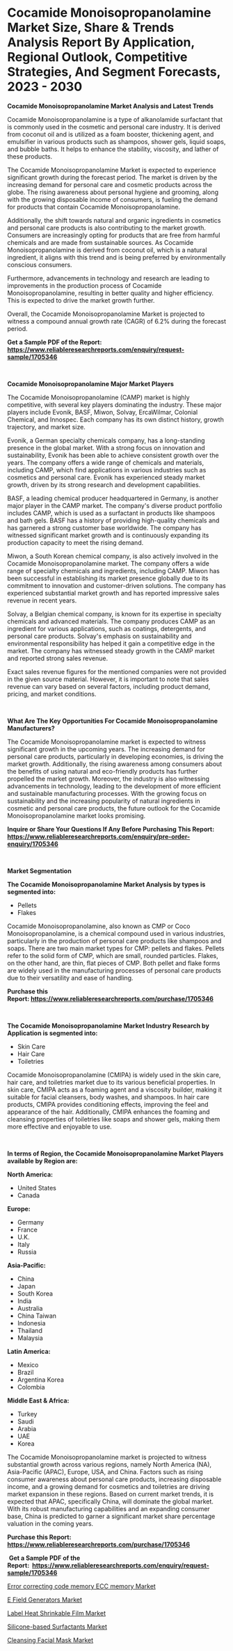 <p><h1>Cocamide Monoisopropanolamine Market Size, Share & Trends Analysis Report By Application, Regional Outlook, Competitive Strategies, And Segment Forecasts, 2023 - 2030</h1></p><p><strong>Cocamide Monoisopropanolamine Market Analysis and Latest Trends</strong></p>
<p><p>Cocamide Monoisopropanolamine is a type of alkanolamide surfactant that is commonly used in the cosmetic and personal care industry. It is derived from coconut oil and is utilized as a foam booster, thickening agent, and emulsifier in various products such as shampoos, shower gels, liquid soaps, and bubble baths. It helps to enhance the stability, viscosity, and lather of these products.</p><p>The Cocamide Monoisopropanolamine Market is expected to experience significant growth during the forecast period. The market is driven by the increasing demand for personal care and cosmetic products across the globe. The rising awareness about personal hygiene and grooming, along with the growing disposable income of consumers, is fueling the demand for products that contain Cocamide Monoisopropanolamine.</p><p>Additionally, the shift towards natural and organic ingredients in cosmetics and personal care products is also contributing to the market growth. Consumers are increasingly opting for products that are free from harmful chemicals and are made from sustainable sources. As Cocamide Monoisopropanolamine is derived from coconut oil, which is a natural ingredient, it aligns with this trend and is being preferred by environmentally conscious consumers.</p><p>Furthermore, advancements in technology and research are leading to improvements in the production process of Cocamide Monoisopropanolamine, resulting in better quality and higher efficiency. This is expected to drive the market growth further.</p><p>Overall, the Cocamide Monoisopropanolamine Market is projected to witness a compound annual growth rate (CAGR) of 6.2% during the forecast period.</p></p>
<p><strong>Get a Sample PDF of the Report:&nbsp; <a href="https://www.reliableresearchreports.com/enquiry/request-sample/1705346">https://www.reliableresearchreports.com/enquiry/request-sample/1705346</a></strong></p>
<p>&nbsp;</p>
<p><strong>Cocamide Monoisopropanolamine Major Market Players</strong></p>
<p><p>The Cocamide Monoisopropanolamine (CAMP) market is highly competitive, with several key players dominating the industry. These major players include Evonik, BASF, Miwon, Solvay, ErcaWilmar, Colonial Chemical, and Innospec. Each company has its own distinct history, growth trajectory, and market size.</p><p>Evonik, a German specialty chemicals company, has a long-standing presence in the global market. With a strong focus on innovation and sustainability, Evonik has been able to achieve consistent growth over the years. The company offers a wide range of chemicals and materials, including CAMP, which find applications in various industries such as cosmetics and personal care. Evonik has experienced steady market growth, driven by its strong research and development capabilities.</p><p>BASF, a leading chemical producer headquartered in Germany, is another major player in the CAMP market. The company's diverse product portfolio includes CAMP, which is used as a surfactant in products like shampoos and bath gels. BASF has a history of providing high-quality chemicals and has garnered a strong customer base worldwide. The company has witnessed significant market growth and is continuously expanding its production capacity to meet the rising demand.</p><p>Miwon, a South Korean chemical company, is also actively involved in the Cocamide Monoisopropanolamine market. The company offers a wide range of specialty chemicals and ingredients, including CAMP. Miwon has been successful in establishing its market presence globally due to its commitment to innovation and customer-driven solutions. The company has experienced substantial market growth and has reported impressive sales revenue in recent years.</p><p>Solvay, a Belgian chemical company, is known for its expertise in specialty chemicals and advanced materials. The company produces CAMP as an ingredient for various applications, such as coatings, detergents, and personal care products. Solvay's emphasis on sustainability and environmental responsibility has helped it gain a competitive edge in the market. The company has witnessed steady growth in the CAMP market and reported strong sales revenue.</p><p>Exact sales revenue figures for the mentioned companies were not provided in the given source material. However, it is important to note that sales revenue can vary based on several factors, including product demand, pricing, and market conditions.</p></p>
<p>&nbsp;</p>
<p><strong>What Are The Key Opportunities For Cocamide Monoisopropanolamine Manufacturers?</strong></p>
<p><p>The Cocamide Monoisopropanolamine market is expected to witness significant growth in the upcoming years. The increasing demand for personal care products, particularly in developing economies, is driving the market growth. Additionally, the rising awareness among consumers about the benefits of using natural and eco-friendly products has further propelled the market growth. Moreover, the industry is also witnessing advancements in technology, leading to the development of more efficient and sustainable manufacturing processes. With the growing focus on sustainability and the increasing popularity of natural ingredients in cosmetic and personal care products, the future outlook for the Cocamide Monoisopropanolamine market looks promising.</p></p>
<p><strong>Inquire or Share Your Questions If Any Before Purchasing This Report: <a href="https://www.reliableresearchreports.com/enquiry/pre-order-enquiry/1705346">https://www.reliableresearchreports.com/enquiry/pre-order-enquiry/1705346</a></strong></p>
<p>&nbsp;</p>
<p><strong>Market Segmentation</strong></p>
<p><strong>The Cocamide Monoisopropanolamine Market Analysis by types is segmented into:</strong></p>
<p><ul><li>Pellets</li><li>Flakes</li></ul></p>
<p><p>Cocamide Monoisopropanolamine, also known as CMP or Coco Monoisopropanolamine, is a chemical compound used in various industries, particularly in the production of personal care products like shampoos and soaps. There are two main market types for CMP: pellets and flakes. Pellets refer to the solid form of CMP, which are small, rounded particles. Flakes, on the other hand, are thin, flat pieces of CMP. Both pellet and flake forms are widely used in the manufacturing processes of personal care products due to their versatility and ease of handling.</p></p>
<p><strong>Purchase this Report:&nbsp;<a href="https://www.reliableresearchreports.com/purchase/1705346">https://www.reliableresearchreports.com/purchase/1705346</a></strong></p>
<p>&nbsp;</p>
<p><strong>The Cocamide Monoisopropanolamine Market Industry Research by Application is segmented into:</strong></p>
<p><ul><li>Skin Care</li><li>Hair Care</li><li>Toiletries</li></ul></p>
<p><p>Cocamide Monoisopropanolamine (CMIPA) is widely used in the skin care, hair care, and toiletries market due to its various beneficial properties. In skin care, CMIPA acts as a foaming agent and a viscosity builder, making it suitable for facial cleansers, body washes, and shampoos. In hair care products, CMIPA provides conditioning effects, improving the feel and appearance of the hair. Additionally, CMIPA enhances the foaming and cleansing properties of toiletries like soaps and shower gels, making them more effective and enjoyable to use.</p></p>
<p>&nbsp;</p>
<p><strong>In terms of Region, the Cocamide Monoisopropanolamine Market Players available by Region are:</strong></p>
<p>
    <p> <strong> North America: </strong>
        <ul>
            <li>United States</li>
            <li>Canada</li>
        </ul>
        </p> 
    <p> <strong> Europe: </strong>
        <ul>
            <li>Germany</li>
            <li>France</li>
            <li>U.K.</li>
            <li>Italy</li>
            <li>Russia</li>
        </ul>
        </p> 
    <p> <strong> Asia-Pacific: </strong>
        <ul>
            <li>China</li>
            <li>Japan</li>
            <li>South Korea</li>
            <li>India</li>
            <li>Australia</li>
            <li>China Taiwan</li>
            <li>Indonesia</li>
            <li>Thailand</li>
            <li>Malaysia</li>
        </ul>
        </p> 
    <p> <strong> Latin America: </strong>
        <ul>
            <li>Mexico</li>
            <li>Brazil</li>
            <li>Argentina Korea</li>
            <li>Colombia</li>
        </ul>
        </p> 
    <p> <strong> Middle East & Africa: </strong>
        <ul>
            <li>Turkey</li>
            <li>Saudi</li>
            <li>Arabia</li>
            <li>UAE</li>
            <li>Korea</li>
        </ul>
    </p>
    </p>
<p><p>The Cocamide Monoisopropanolamine market is projected to witness substantial growth across various regions, namely North America (NA), Asia-Pacific (APAC), Europe, USA, and China. Factors such as rising consumer awareness about personal care products, increasing disposable income, and a growing demand for cosmetics and toiletries are driving market expansion in these regions. Based on current market trends, it is expected that APAC, specifically China, will dominate the global market. With its robust manufacturing capabilities and an expanding consumer base, China is predicted to garner a significant market share percentage valuation in the coming years.</p></p>
<p><strong>Purchase this Report: <a href="https://www.reliableresearchreports.com/purchase/1705346">https://www.reliableresearchreports.com/purchase/1705346</a></strong></p>
<p>&nbsp;<strong>Get a Sample PDF of the Report:&nbsp;&nbsp;<a href="https://www.reliableresearchreports.com/enquiry/request-sample/1705346">https://www.reliableresearchreports.com/enquiry/request-sample/1705346</a></strong></p>
<p><strong></strong></p>
<p><p><a href="https://www.linkedin.com/pulse/error-correcting-code-memory-ecc-market-research-report-hn2gf/">Error correcting code memory ECC memory Market</a></p><p><a href="https://www.linkedin.com/pulse/e-field-generators-market-size-2023-2030-global-industrial-g9mqe/">E Field Generators Market</a></p><p><a href="https://medium.com/@itzelheller546/label-heat-shrinkable-film-market-trends-forecast-and-competitive-analysis-to-2030-1b44b051c231">Label Heat Shrinkable Film Market</a></p><p><a href="https://github.com/abdelrhmankishk22/Market-Research-Report-List-1/blob/main/silicone-based-surfactants-market.md">Silicone-based Surfactants Market</a></p><p><a href="https://medium.com/@lauryframi644/cleansing-facial-mask-market-exploring-market-share-market-trends-and-future-growth-3149b91dc5fa">Cleansing Facial Mask Market</a></p></p>